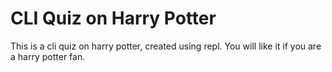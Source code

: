 # CLI Quiz on Harry Potter

This is a cli quiz on harry potter, created using repl. You will like it if you are a harry potter fan.